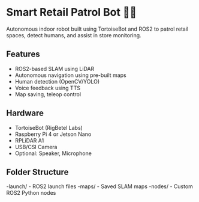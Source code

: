 # Smart Retail Patrol Bot 🤖🛒

Autonomous indoor robot built using TortoiseBot and ROS2 to patrol retail spaces, detect humans, and assist in store monitoring.

## Features
- ROS2-based SLAM using LiDAR
- Autonomous navigation using pre-built maps
- Human detection (OpenCV/YOLO)
- Voice feedback using TTS
- Map saving, teleop control

## Hardware
- TortoiseBot (RigBetel Labs)
- Raspberry Pi 4 or Jetson Nano
- RPLiDAR A1
- USB/CSI Camera
- Optional: Speaker, Microphone

## Folder Structure
-launch/ - ROS2 launch files
-maps/ - Saved SLAM maps
-nodes/ - Custom ROS2 Python nodes
